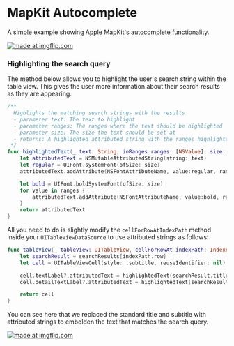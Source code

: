 # MapKit Autocomplete

A simple example showing Apple MapKit's autocomplete functionality.


<a href="https://imgflip.com/gif/1nx9ek"><img src="https://i.imgflip.com/1nx9ek.gif" title="made at imgflip.com"/></a>


### Highlighting the search query

The method below allows you to highlight the user's search string within the table view. This gives the user more information about their search results as they are appearing.

```swift
/**
  Highlights the matching search strings with the results
  - parameter text: The text to highlight
  - parameter ranges: The ranges where the text should be highlighted
  - parameter size: The size the text should be set at 
  - returns: A highlighted attributed string with the ranges highlighted
 */
func highlightedText(_ text: String, inRanges ranges: [NSValue], size: CGFloat) -> NSAttributedString {
    let attributedText = NSMutableAttributedString(string: text)
    let regular = UIFont.systemFont(ofSize: size)
    attributedText.addAttribute(NSFontAttributeName, value:regular, range:NSMakeRange(0, text.characters.count))

    let bold = UIFont.boldSystemFont(ofSize: size)
    for value in ranges {
        attributedText.addAttribute(NSFontAttributeName, value:bold, range:value.rangeValue)
    }
    return attributedText
}
```

All you need to do is slightly modify the ```cellForRowAtIndexPath``` method inside your ```UITableViewDataSource``` to use attributed strings as follows:

```swift
func tableView(_ tableView: UITableView, cellForRowAt indexPath: IndexPath) -> UITableViewCell {
    let searchResult = searchResults[indexPath.row]
    let cell = UITableViewCell(style: .subtitle, reuseIdentifier: nil)

    cell.textLabel?.attributedText = highlightedText(searchResult.title, inRanges: searchResult.titleHighlightRanges, size: 17.0)
    cell.detailTextLabel?.attributedText = highlightedText(searchResult.subtitle, inRanges: searchResult.subtitleHighlightRanges, size: 12.0)

    return cell
}
```

You can see here that we replaced the standard title and subtitle with attributed strings to embolden the text that matches the search query.

<a href="https://imgflip.com/gif/1nxa3h"><img src="https://i.imgflip.com/1nxa3h.gif" title="made at imgflip.com"/></a>
